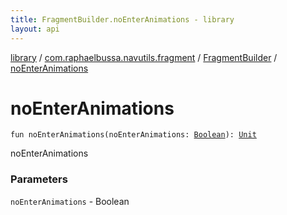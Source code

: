 ```yaml
---
title: FragmentBuilder.noEnterAnimations - library
layout: api
---
```


<div class='api-docs-breadcrumbs'><a href="../../index.html">library</a> / <a href="../index.html">com.raphaelbussa.navutils.fragment</a> / <a href="index.html">FragmentBuilder</a> / <a href="./no-enter-animations.html">noEnterAnimations</a></div>

# noEnterAnimations

<div class="signature"><code><span class="keyword">fun </span><span class="identifier">noEnterAnimations</span><span class="symbol">(</span><span class="parameterName" id="com.raphaelbussa.navutils.fragment.FragmentBuilder$noEnterAnimations(kotlin.Boolean)/noEnterAnimations">noEnterAnimations</span><span class="symbol">:</span>&nbsp;<a href="https://kotlinlang.org/api/latest/jvm/stdlib/kotlin/-boolean/index.html"><span class="identifier">Boolean</span></a><span class="symbol">)</span><span class="symbol">: </span><a href="https://kotlinlang.org/api/latest/jvm/stdlib/kotlin/-unit/index.html"><span class="identifier">Unit</span></a></code></div>

noEnterAnimations

### Parameters

<code>noEnterAnimations</code> - Boolean